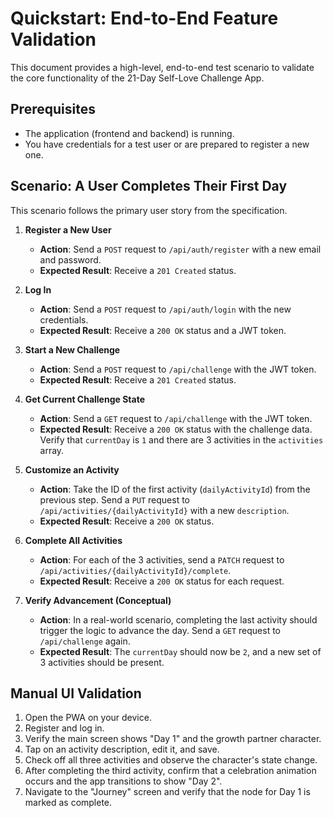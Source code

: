 # Quickstart: End-to-End Feature Validation

This document provides a high-level, end-to-end test scenario to validate the core functionality of the 21-Day Self-Love Challenge App.

## Prerequisites

- The application (frontend and backend) is running.
- You have credentials for a test user or are prepared to register a new one.

## Scenario: A User Completes Their First Day

This scenario follows the primary user story from the specification.

1.  **Register a New User**
    - **Action**: Send a `POST` request to `/api/auth/register` with a new email and password.
    - **Expected Result**: Receive a `201 Created` status.

2.  **Log In**
    - **Action**: Send a `POST` request to `/api/auth/login` with the new credentials.
    - **Expected Result**: Receive a `200 OK` status and a JWT token.

3.  **Start a New Challenge**
    - **Action**: Send a `POST` request to `/api/challenge` with the JWT token.
    - **Expected Result**: Receive a `201 Created` status.

4.  **Get Current Challenge State**
    - **Action**: Send a `GET` request to `/api/challenge` with the JWT token.
    - **Expected Result**: Receive a `200 OK` status with the challenge data. Verify that `currentDay` is `1` and there are 3 activities in the `activities` array.

5.  **Customize an Activity**
    - **Action**: Take the ID of the first activity (`dailyActivityId`) from the previous step. Send a `PUT` request to `/api/activities/{dailyActivityId}` with a new `description`.
    - **Expected Result**: Receive a `200 OK` status.

6.  **Complete All Activities**
    - **Action**: For each of the 3 activities, send a `PATCH` request to `/api/activities/{dailyActivityId}/complete`.
    - **Expected Result**: Receive a `200 OK` status for each request.

7.  **Verify Advancement (Conceptual)**
    - **Action**: In a real-world scenario, completing the last activity should trigger the logic to advance the day. Send a `GET` request to `/api/challenge` again.
    - **Expected Result**: The `currentDay` should now be `2`, and a new set of 3 activities should be present.

## Manual UI Validation

1.  Open the PWA on your device.
2.  Register and log in.
3.  Verify the main screen shows "Day 1" and the growth partner character.
4.  Tap on an activity description, edit it, and save.
5.  Check off all three activities and observe the character's state change.
6.  After completing the third activity, confirm that a celebration animation occurs and the app transitions to show "Day 2".
7.  Navigate to the "Journey" screen and verify that the node for Day 1 is marked as complete.
